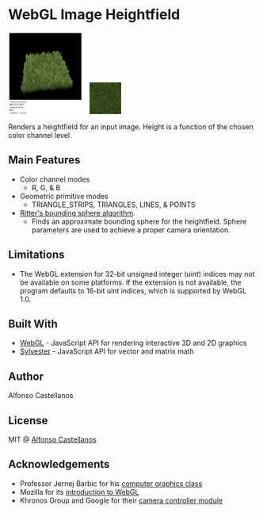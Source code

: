 # WebGL Image Heightfield

<span style="padding-right:5px">
<img src="heightfield.png" height=165 width=150>
</span>
<span style="padding-left:5px">
<img src="grass.jpg" height=64 width=64>
</span>

Renders a heightfield for an input image. Height is a function of the chosen color channel level.

## Main Features
* Color channel modes
  * R, G, & B
* Geometric primitive modes
  * TRIANGLE_STRIPS, TRIANGLES, LINES, & POINTS
* [Ritter's bounding sphere algorithm](https://en.wikipedia.org/wiki/Bounding_sphere#Ritter.27s_bounding_sphere).
  * Finds an approximate bounding sphere for the heightfield. Sphere parameters are used to achieve a proper camera orientation.

## Limitations
* The WebGL extension for 32-bit unsigned integer (uint) indices may not be available on some platforms. If the extension is not available, the program defaults to 16-bit uint indices, which is supported by WebGL 1.0.

## Built With
* [WebGL](https://developer.mozilla.org/en-US/docs/Web/API/WebGL_API) - JavaScript API for rendering interactive 3D and 2D graphics
* [Sylvester](http://sylvester.jcoglan.com/) - JavaScript API for vector and matrix math

## Author
Alfonso Castellanos

## License
MIT @ [Alfonso Castellanos](https://github.com/TrulyFonz)

## Acknowledgements
* Professor Jernej Barbic for his [computer graphics class](http://www-bcf.usc.edu/~jbarbic/cs420-s17/)
* Mozilla for its [introduction to WebGL](https://developer.mozilla.org/en-US/docs/Web/API/WebGL_API/Tutorial/Getting_started_with_WebGL)
* Khronos Group and Google for their [camera controller module](https://github.com/KhronosGroup/WebGL/blob/master/sdk/demos/google/resources/cameracontroller.js)
